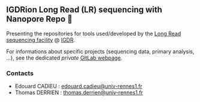 ## IGDRion Long Read (LR) sequencing with Nanopore Repo  👋

Presenting the repositories for tools used/developed by the [Long Read sequencing facility](https://igdr.univ-rennes1.fr/igdrion) @ [IGDR](https://igdr.univ-rennes1.fr/).

For informations about specific projects (sequencing data, primary analysis, ...), see the dedicated *private* [GitLab webpage](https://gitlab.com/bioinfog/nanopore).


### Contacts 

* Edouard CADIEU : edouard.cadieu@univ-rennes1.fr
* Thomas DERRIEN : thomas.derrien@univ-rennes1.fr

<!--

**Here are some ideas to get you started:**

🙋‍♀️ A short introduction - what is your organization all about?
🌈 Contribution guidelines - how can the community get involved?
👩‍💻 Useful resources - where can the community find your docs? Is there anything else the community should know?
🍿 Fun facts - what does your team eat for breakfast?
🧙 Remember, you can do mighty things with the power of [Markdown](https://docs.github.com/github/writing-on-github/getting-started-with-writing-and-formatting-on-github/basic-writing-and-formatting-syntax)
-->
